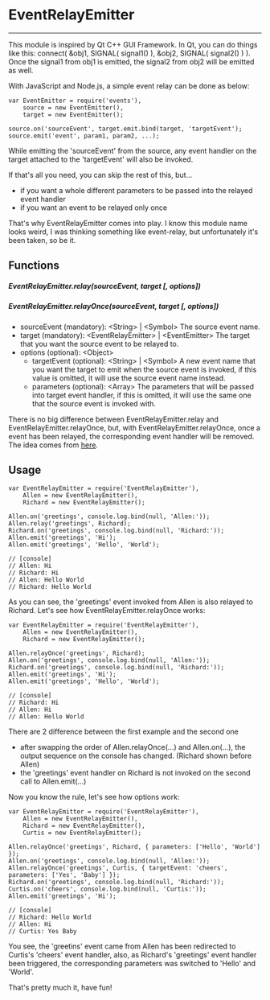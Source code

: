 EventRelayEmitter
====================
---

This module is inspired by Qt C++ GUI Framework. In Qt, you can do things like this: connect( &obj1, SIGNAL( signal1() ), &obj2, SIGNAL( signal2() ) ). Once the signal1 from obj1 is emitted, the signal2 from obj2 will be emitted as well.

With JavaScript and Node.js, a simple event relay can be done as below:

```
var EventEmitter = require('events'),
    source = new EventEmitter(),
    target = new EventEmitter();

source.on('sourceEvent', target.emit.bind(target, 'targetEvent');
source.emit('event', param1, param2, ...);
```
While emitting the 'sourceEvent' from the source, any event handler on the target attached to the 'targetEvent' will also be invoked.

If that's all you need, you can skip the rest of this, but...
+ if you want a whole different parameters to be passed into the relayed event handler
+ if you want an event to be relayed only once

That's why EventRelayEmitter comes into play. I know this module name looks weird, I was thinking something like event-relay, but unfortunately it's been taken, so be it.

## Functions
##### EventRelayEmitter.relay(sourceEvent, target [, options])
##### EventRelayEmitter.relayOnce(sourceEvent, target [, options])
+ sourceEvent (mandatory): &lt;String&gt; | &lt;Symbol&gt; The source event name.
+ target (mandatory): &lt;EventRelayEmitter&gt; | &lt;EventEmitter&gt; The target that you want the source event to be relayed to.
+ options (optional): &lt;Object&gt;
  + targetEvent (optional): &lt;String&gt; | &lt;Symbol&gt; A new event name that you want the target to emit when the source event is invoked, if this value is omitted, it will use the source event name instead.
  + parameters (optional): &lt;Array&gt; The parameters that will be passed into target event handler, if this is omitted, it will use the same one that the source event is invoked with.

There is no big difference between EventRelayEmitter.relay and EventRelayEmitter.relayOnce, but, with EventRelayEmitter.relayOnce, once a event has been relayed, the corresponding event handler will be removed. The idea comes from [here](https://nodejs.org/api/events.html#events_emitter_once_eventname_listener).

## Usage
```
var EventRelayEmitter = require('EventRelayEmitter'),
	Allen = new EventRelayEmitter(),
	Richard = new EventRelayEmitter();

Allen.on('greetings', console.log.bind(null, 'Allen:'));
Allen.relay('greetings', Richard);
Richard.on('greetings', console.log.bind(null, 'Richard:'));
Allen.emit('greetings', 'Hi');
Allen.emit('greetings', 'Hello', 'World');

// [console]
// Allen: Hi
// Richard: Hi
// Allen: Hello World
// Richard: Hello World
```
As you can see, the 'greetings' event invoked from Allen is also relayed to Richard. Let's see how EventRelayEmitter.relayOnce works:

```
var EventRelayEmitter = require('EventRelayEmitter'),
	Allen = new EventRelayEmitter(),
	Richard = new EventRelayEmitter();

Allen.relayOnce('greetings', Richard);
Allen.on('greetings', console.log.bind(null, 'Allen:'));
Richard.on('greetings', console.log.bind(null, 'Richard:'));
Allen.emit('greetings', 'Hi');
Allen.emit('greetings', 'Hello', 'World');

// [console]
// Richard: Hi
// Allen: Hi
// Allen: Hello World
```
There are 2 difference between the first example and the second one
+ after swapping the order of Allen.relayOnce(...) and Allen.on(...), the output sequence on the console has changed. (Richard shown before Allen)
+ the 'greetings' event handler on Richard is not invoked on the second call to Allen.emit(...) 

Now you know the rule, let's see how options work:
```
var EventRelayEmitter = require('EventRelayEmitter'),
	Allen = new EventRelayEmitter(),
	Richard = new EventRelayEmitter(),
	Curtis = new EventRelayEmitter();

Allen.relayOnce('greetings', Richard, { parameters: ['Hello', 'World'] });
Allen.on('greetings', console.log.bind(null, 'Allen:'));
Allen.relayOnce('greetings', Curtis, { targetEvent: 'cheers', parameters: ['Yes', 'Baby'] });
Richard.on('greetings', console.log.bind(null, 'Richard:'));
Curtis.on('cheers', console.log.bind(null, 'Curtis:'));
Allen.emit('greetings', 'Hi');

// [console]
// Richard: Hello World
// Allen: Hi
// Curtis: Yes Baby
```

You see, the 'greetins' event came from Allen has been redirected to Curtis's 'cheers' event handler, also, as Richard's 'greetings' event handler been triggered, the corresponding parameters was switched to 'Hello' and 'World'.

That's pretty much it, have fun!
